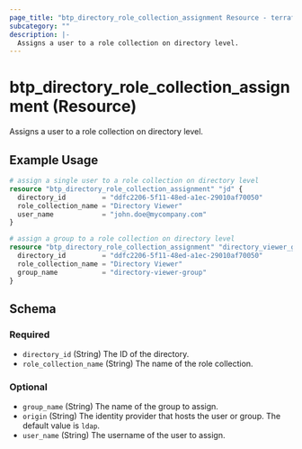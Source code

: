```yaml
---
page_title: "btp_directory_role_collection_assignment Resource - terraform-provider-btp"
subcategory: ""
description: |-
  Assigns a user to a role collection on directory level.
---
```


# btp_directory_role_collection_assignment (Resource)

Assigns a user to a role collection on directory level.

## Example Usage

```terraform
# assign a single user to a role collection on directory level
resource "btp_directory_role_collection_assignment" "jd" {
  directory_id         = "ddfc2206-5f11-48ed-a1ec-29010af70050"
  role_collection_name = "Directory Viewer"
  user_name            = "john.doe@mycompany.com"
}

# assign a group to a role collection on directory level
resource "btp_directory_role_collection_assignment" "directory_viewer_group" {
  directory_id         = "ddfc2206-5f11-48ed-a1ec-29010af70050"
  role_collection_name = "Directory Viewer"
  group_name           = "directory-viewer-group"
}
```

<!-- schema generated by tfplugindocs -->
## Schema

### Required

- `directory_id` (String) The ID of the directory.
- `role_collection_name` (String) The name of the role collection.

### Optional

- `group_name` (String) The name of the group to assign.
- `origin` (String) The identity provider that hosts the user or group. The default value is `ldap`.
- `user_name` (String) The username of the user to assign.


